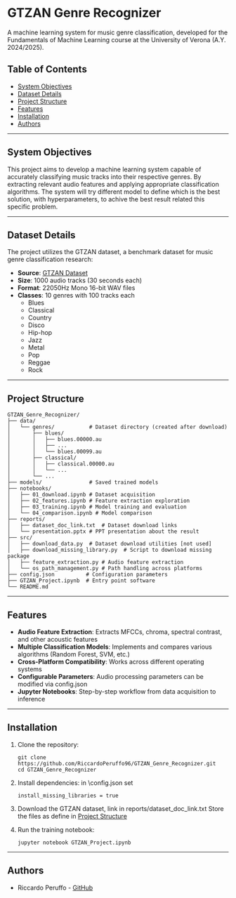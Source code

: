 # GTZAN Genre Recognizer

A machine learning system for music genre classification, developed for the Fundamentals of Machine Learning course at the University of Verona (A.Y. 2024/2025).

## Table of Contents
- [System Objectives](#system-objectives)
- [Dataset Details](#dataset-details)
- [Project Structure](#project-structure)
- [Features](#features)
- [Installation](#installation)
- [Authors](#authors)

---

## System Objectives

This project aims to develop a machine learning system capable of accurately classifying music tracks into their respective genres. By extracting relevant audio features and applying appropriate classification algorithms.
The system will try different model to define which is the best solution, with hyperparameters, to achive the best result related this specific problem.

---

## Dataset Details

The project utilizes the GTZAN dataset, a benchmark dataset for music genre classification research:

- **Source**: [GTZAN Dataset](https://www.kaggle.com/datasets/achgls/gtzan-music-genre/data)
- **Size**: 1000 audio tracks (30 seconds each)
- **Format**: 22050Hz Mono 16-bit WAV files
- **Classes**: 10 genres with 100 tracks each
  * Blues
  * Classical
  * Country
  * Disco
  * Hip-hop
  * Jazz
  * Metal
  * Pop
  * Reggae
  * Rock

---

## Project Structure

```
GTZAN_Genre_Recognizer/
├── data/
│   └── genres/           # Dataset directory (created after download)
│       ├── blues/
│       │   ├── blues.00000.au
│       │   ├── ...
│       │   └── blues.00099.au
│       ├── classical/
│       │   ├── classical.00000.au
│       │   └── ...
│       └── ...
├── models/               # Saved trained models
├── notebooks/           
│   ├── 01_download.ipynb # Dataset acquisition
│   ├── 02_features.ipynb # Feature extraction exploration
│   ├── 03_training.ipynb # Model training and evaluation
│   └── 04_comparison.ipynb # Model comparison
├── reports/
│   ├── dataset_doc_link.txt  # Dataset download links
│   └── presentation.pptx # PPT presentation about the result
├── src/
│   ├── download_data.py  # Dataset download utilities [not used]
│   ├── download_missing_library.py  # Script to download missing package
│   ├── feature_extraction.py # Audio feature extraction
│   └── os_path_management.py # Path handling across platforms
├── config.json          # Configuration parameters
├── GTZAN_Project.ipynb  # Entry point software
└── README.md
```

---

## Features

- **Audio Feature Extraction**: Extracts MFCCs, chroma, spectral contrast, and other acoustic features
- **Multiple Classification Models**: Implements and compares various algorithms (Random Forest, SVM, etc.)
- **Cross-Platform Compatibility**: Works across different operating systems
- **Configurable Parameters**: Audio processing parameters can be modified via config.json
- **Jupyter Notebooks**: Step-by-step workflow from data acquisition to inference

---

## Installation

1. Clone the repository:
   ```
   git clone https://github.com/RiccardoPeruffo96/GTZAN_Genre_Recognizer.git
   cd GTZAN_Genre_Recognizer
   ```

2. Install dependencies:
   in \config.json set 
   ```
   install_missing_libraries = true
   ```

3. Download the GTZAN dataset, link in reports/dataset_doc_link.txt
   Store the files as define in [Project Structure](#project-structure)

4. Run the training notebook:
   ```
   jupyter notebook GTZAN_Project.ipynb
   ```

---

## Authors

- Riccardo Peruffo - [GitHub](https://github.com/RiccardoPeruffo96)